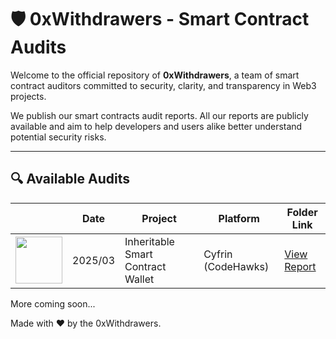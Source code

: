 # 🛡️ 0xWithdrawers - Smart Contract Audits

Welcome to the official repository of **0xWithdrawers**, a team of smart contract auditors committed to security, clarity, and transparency in Web3 projects.

We publish our smart contracts audit reports.
All our reports are publicly available and aim to help developers and users alike better understand potential security risks.

---

## 🔍 Available Audits

| | Date | Project | Platform | Folder Link |
|----|-------|---------|----------|-------------|
|<img src="/images/inheritable-smart-contract-wallet.webp" width="75" height="75"> | 2025/03    | Inheritable Smart Contract Wallet      | Cyfrin (CodeHawks) | [View Report](./2025/03/inheritable-smart-contract-wallet) |

More coming soon...

Made with ❤️ by the 0xWithdrawers.
